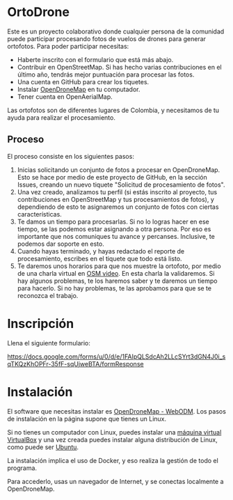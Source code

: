 # OrtoDrone

Este es un proyecto colaborativo donde cualquier persona de la comunidad puede participar procesando fotos de vuelos de drones para generar ortofotos.
Para poder participar necesitas:

* Haberte inscrito con el formulario que está más abajo.
* Contribuir en OpenStreetMap. Si has hecho varias contribuciones en el último año, tendrás mejor puntuación para procesar las fotos.
* Una cuenta en GitHub para crear los tiquetes.
* Instalar [OpenDroneMap](https://github.com/OpenDroneMap/WebODM/) en tu computador.
* Tener cuenta en OpenAerialMap.

Las ortofotos son de diferentes lugares de Colombia, y necesitamos de tu ayuda para realizar el procesamiento.

## Proceso

El proceso consiste en los siguientes pasos:

1. Inicias solicitando un conjunto de fotos a procesar en OpenDroneMap. Esto se hace por medio de este proyecto de GitHub, en la sección Issues, creando un nuevo tiquete "Solicitud de procesamiento de fotos".
2. Una vez creado, analizamos tu perfil (si estás inscrito al proyecto, tus contribuciones en OpenStreetMap y tus procesamientos de fotos), y dependiendo de esto te asignaremos un conjunto de fotos con ciertas características.
3. Te damos un tiempo para procesarlas. Si no lo logras hacer en ese tiempo, se las podemos estar asignando a otra persona. Por eso es importante que nos comuniques tu avance y percanses. Inclusive, te podemos dar soporte en esto.
4. Cuando hayas terminado, y hayas redactado el reporte de procesamiento, escribes en el tiquete que todo está listo.
5. Te daremos unos horarios para que nos muestre la ortofoto, por medio de una charla virtual en [OSM video](https://osmvideo.cloud68.co/). En esta charla la validaremos. Si hay algunos problemas, te los haremos saber y te daremos un tiempo para hacerlo. Si no hay problemas, te las aprobamos para que se te reconozca el trabajo.

# Inscripción
Llena el siguiente formulario:

https://docs.google.com/forms/u/0/d/e/1FAIpQLSdcAh2LLcSYrt3dGN4J0i_sqTKQzKhOPFr-35fF-sqUjweBTA/formResponse

# Instalación

El software que necesitas instalar es [OpenDroneMap - WebODM](https://github.com/OpenDroneMap/WebODM/). Los pasos de instalación en la página supone que tienes un Linux.

Si no tienes un computador con Linux, puedes instalar una [máquina virtual VirtualBox](https://www.virtualbox.org/) y una vez creada puedes instalar alguna distribución de Linux, como puede ser [Ubuntu](https://ubuntu.com/download/desktop).

La instalación implica el uso de Docker, y eso realiza la gestión de todo el programa.

Para accederlo, usas un navegador de Internet, y se conectas localmente a OpenDroneMap.
